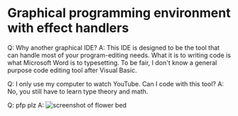 # Graphical programming environment with effect handlers

Q: Why another graphical IDE?
A: This IDE is designed to be the tool that can handle most of your program-editing needs. What it is to writing code is what Microsoft Word is to typesetting. To be fair, I don't know a general purpose code editing tool after Visual Basic.

Q: I only use my computer to watch YouTube. Can I code with this tool?
A: No, you still have to learn type theory and math.

Q: pfp plz
A: ![screenshot of flower bed](TODO)
